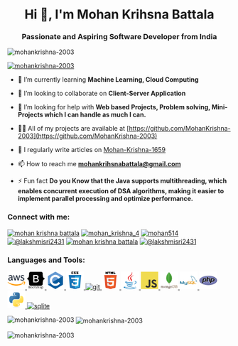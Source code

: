 <h1 align="center">Hi 👋, I'm Mohan Krihsna Battala</h1>
<h3 align="center">Passionate and Aspiring Software Developer from India</h3>

<p align="left"> <img src="https://komarev.com/ghpvc/?username=mohankrishna-2003&label=Profile%20views&color=0e75b6&style=flat" alt="mohankrishna-2003" /> </p>

<p align="left"> <a href="https://github.com/ryo-ma/github-profile-trophy"><img src="https://github-profile-trophy.vercel.app/?username=mohankrishna-2003" alt="mohankrishna-2003" /></a> </p>

- 🌱 I’m currently learning **Machine Learning, Cloud Computing**

- 👯 I’m looking to collaborate on **Client-Server Application**

- 🤝 I’m looking for help with **Web based Projects, Problem solving, Mini-Projects which I can handle as much I can.**

- 👨‍💻 All of my projects are available at [https://github.com/MohanKrishna-2003](https://github.com/MohanKrishna-2003)

- 📝 I regularly write articles on [Mohan-Krishna-1659](Mohan-Krishna-1659)

- 📫 How to reach me **mohankrihsnabattala@gmail.com**

- ⚡ Fun fact **Do you Know that the Java supports multithreading, which enables concurrent execution of DSA algorithms, making it easier to implement parallel processing and optimize performance.**

<h3 align="left">Connect with me:</h3>
<p align="left">
<a href="https://linkedin.com/in/mohan krishna battala" target="blank"><img align="center" src="https://raw.githubusercontent.com/rahuldkjain/github-profile-readme-generator/master/src/images/icons/Social/linked-in-alt.svg" alt="mohan krishna battala" height="30" width="40" /></a>
<a href="https://instagram.com/mohan_krishna_4" target="blank"><img align="center" src="https://raw.githubusercontent.com/rahuldkjain/github-profile-readme-generator/master/src/images/icons/Social/instagram.svg" alt="mohan_krishna_4" height="30" width="40" /></a>
<a href="https://www.codechef.com/users/mohan514" target="blank"><img align="center" src="https://cdn.jsdelivr.net/npm/simple-icons@3.1.0/icons/codechef.svg" alt="mohan514" height="30" width="40" /></a>
<a href="https://www.hackerrank.com/@lakshmisri2431" target="blank"><img align="center" src="https://raw.githubusercontent.com/rahuldkjain/github-profile-readme-generator/master/src/images/icons/Social/hackerrank.svg" alt="@lakshmisri2431" height="30" width="40" /></a>
<a href="https://www.leetcode.com/mohan krishna battala" target="blank"><img align="center" src="https://raw.githubusercontent.com/rahuldkjain/github-profile-readme-generator/master/src/images/icons/Social/leet-code.svg" alt="mohan krishna battala" height="30" width="40" /></a>
<a href="https://www.hackerearth.com/@lakshmisri2431" target="blank"><img align="center" src="https://raw.githubusercontent.com/rahuldkjain/github-profile-readme-generator/master/src/images/icons/Social/hackerearth.svg" alt="@lakshmisri2431" height="30" width="40" /></a>
</p>

<h3 align="left">Languages and Tools:</h3>
<p align="left"> <a href="https://aws.amazon.com" target="_blank" rel="noreferrer"> <img src="https://raw.githubusercontent.com/devicons/devicon/master/icons/amazonwebservices/amazonwebservices-original-wordmark.svg" alt="aws" width="40" height="40"/> </a> <a href="https://getbootstrap.com" target="_blank" rel="noreferrer"> <img src="https://raw.githubusercontent.com/devicons/devicon/master/icons/bootstrap/bootstrap-plain-wordmark.svg" alt="bootstrap" width="40" height="40"/> </a> <a href="https://www.cprogramming.com/" target="_blank" rel="noreferrer"> <img src="https://raw.githubusercontent.com/devicons/devicon/master/icons/c/c-original.svg" alt="c" width="40" height="40"/> </a> <a href="https://www.w3schools.com/css/" target="_blank" rel="noreferrer"> <img src="https://raw.githubusercontent.com/devicons/devicon/master/icons/css3/css3-original-wordmark.svg" alt="css3" width="40" height="40"/> </a> <a href="https://git-scm.com/" target="_blank" rel="noreferrer"> <img src="https://www.vectorlogo.zone/logos/git-scm/git-scm-icon.svg" alt="git" width="40" height="40"/> </a> <a href="https://www.w3.org/html/" target="_blank" rel="noreferrer"> <img src="https://raw.githubusercontent.com/devicons/devicon/master/icons/html5/html5-original-wordmark.svg" alt="html5" width="40" height="40"/> </a> <a href="https://www.java.com" target="_blank" rel="noreferrer"> <img src="https://raw.githubusercontent.com/devicons/devicon/master/icons/java/java-original.svg" alt="java" width="40" height="40"/> </a> <a href="https://developer.mozilla.org/en-US/docs/Web/JavaScript" target="_blank" rel="noreferrer"> <img src="https://raw.githubusercontent.com/devicons/devicon/master/icons/javascript/javascript-original.svg" alt="javascript" width="40" height="40"/> </a> <a href="https://www.mongodb.com/" target="_blank" rel="noreferrer"> <img src="https://raw.githubusercontent.com/devicons/devicon/master/icons/mongodb/mongodb-original-wordmark.svg" alt="mongodb" width="40" height="40"/> </a> <a href="https://www.mysql.com/" target="_blank" rel="noreferrer"> <img src="https://raw.githubusercontent.com/devicons/devicon/master/icons/mysql/mysql-original-wordmark.svg" alt="mysql" width="40" height="40"/> </a> <a href="https://www.php.net" target="_blank" rel="noreferrer"> <img src="https://raw.githubusercontent.com/devicons/devicon/master/icons/php/php-original.svg" alt="php" width="40" height="40"/> </a> <a href="https://www.python.org" target="_blank" rel="noreferrer"> <img src="https://raw.githubusercontent.com/devicons/devicon/master/icons/python/python-original.svg" alt="python" width="40" height="40"/> </a> <a href="https://www.sqlite.org/" target="_blank" rel="noreferrer"> <img src="https://www.vectorlogo.zone/logos/sqlite/sqlite-icon.svg" alt="sqlite" width="40" height="40"/> </a> </p>

<p><img align="left" src="https://github-readme-stats.vercel.app/api/top-langs?username=mohankrishna-2003&show_icons=true&locale=en&layout=compact" alt="mohankrishna-2003" /></p>

<p>&nbsp;<img align="center" src="https://github-readme-stats.vercel.app/api?username=mohankrishna-2003&show_icons=true&locale=en" alt="mohankrishna-2003" /></p>

<p><img align="center" src="https://github-readme-streak-stats.herokuapp.com/?user=mohankrishna-2003&" alt="mohankrishna-2003" /></p>
